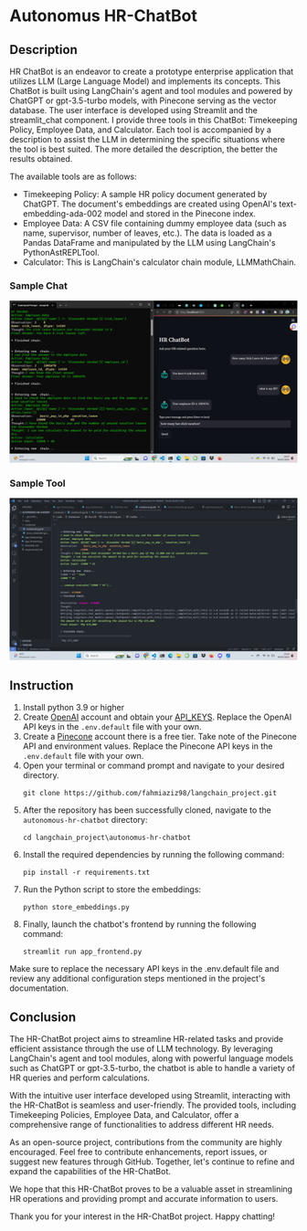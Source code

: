 # Autonomus HR-ChatBot
## Description
HR ChatBot is an endeavor to create a prototype enterprise application that utilizes LLM (Large Language Model) and implements its concepts. This ChatBot is built using LangChain's agent and tool modules and powered by ChatGPT or gpt-3.5-turbo models, with Pinecone serving as the vector database. The user interface is developed using Streamlit and the streamlit_chat component. I provide three tools in this ChatBot: Timekeeping Policy, Employee Data, and Calculator. Each tool is accompanied by a description to assist the LLM in determining the specific situations where the tool is best suited. The more detailed the description, the better the results obtained.

The available tools are as follows:
- Timekeeping Policy: A sample HR policy document generated by ChatGPT. The document's embeddings are created using OpenAI's text-embedding-ada-002 model and stored in the Pinecone index.
- Employee Data: A CSV file containing dummy employee data (such as name, supervisor, number of leaves, etc.). The data is loaded as a Pandas DataFrame and manipulated by the LLM using LangChain's PythonAstREPLTool.
- Calculator: This is LangChain's calculator chain module, LLMMathChain.

### Sample Chat
![sample_chat](img/sample_chat.png)

### Sample Tool
![sample_tool](img/sample_tool.png)

## Instruction
1. Install python 3.9 or higher
2. Create [OpenAI](https://platform.openai.com/) account and obtain your  [API_KEYS](https://platform.openai.com/account/api-keys). Replace the OpenAI API keys in the `.env.default` file with your own.
3.  Create a [Pinecone](pinecone.io) account there is a free tier. Take note of the Pinecone API and environment values. Replace the Pinecone API keys in the `.env.default` file with your own.
4.  Open your terminal or command prompt and navigate to your desired directory.
    ```
    git clone https://github.com/fahmiaziz98/langchain_project.git
    ```
5. After the repository has been successfully cloned, navigate to the `autonomous-hr-chatbot` directory:
    ```
    cd langchain_project\autonomus-hr-chatbot
    ```
6. Install the required dependencies by running the following command:
    ```
    pip install -r requirements.txt
    ```
7. Run the Python script to store the embeddings:
    ```
    python store_embeddings.py
    ```
8. Finally, launch the chatbot's frontend by running the following command:
    ```
    streamlit run app_frontend.py
    ```
Make sure to replace the necessary API keys in the .env.default file and review any additional configuration steps mentioned in the project's documentation.

## Conclusion
The HR-ChatBot project aims to streamline HR-related tasks and provide efficient assistance through the use of LLM technology. By leveraging LangChain's agent and tool modules, along with powerful language models such as ChatGPT or gpt-3.5-turbo, the chatbot is able to handle a variety of HR queries and perform calculations.

With the intuitive user interface developed using Streamlit, interacting with the HR-ChatBot is seamless and user-friendly. The provided tools, including Timekeeping Policies, Employee Data, and Calculator, offer a comprehensive range of functionalities to address different HR needs.

As an open-source project, contributions from the community are highly encouraged. Feel free to contribute enhancements, report issues, or suggest new features through GitHub. Together, let's continue to refine and expand the capabilities of the HR-ChatBot.

We hope that this HR-ChatBot proves to be a valuable asset in streamlining HR operations and providing prompt and accurate information to users.

Thank you for your interest in the HR-ChatBot project. Happy chatting!

